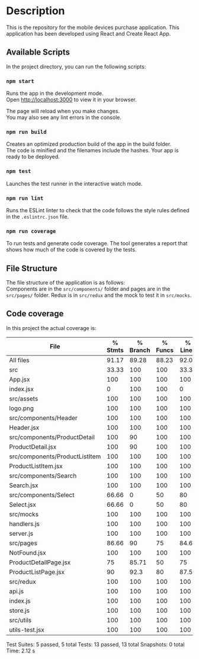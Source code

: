 # Description

This is the repository for the mobile devices purchase application. This application has been developed using React and Create React App.
## Available Scripts

In the project directory, you can run the following scripts:

### `npm start`

Runs the app in the development mode.\
Open [http://localhost:3000](http://localhost:3000) to view it in your browser.

The page will reload when you make changes.\
You may also see any lint errors in the console.


### `npm run build`

Creates an optimized production build of the app in the build folder.\
The code is minified and the filenames include the hashes. Your app is ready to be deployed.

### `npm test`

Launches the test runner in the interactive watch mode.

### `npm run lint`

Runs the ESLint linter to check that the code follows the style rules defined in the `.eslintrc.json` file.

### `npm run coverage`

To run tests and generate code coverage.  The tool generates a report that shows how much of the code is covered by the tests.


## File Structure

The file structure of the application is as follows:\
Components are in the `src/components/` folder and pages are in the `src/pages/` folder. Redux is in `src/redux` and the mock to test it in
`src/mocks`.

## Code coverage

In this project the actual coverage is:

File                            | % Stmts | % Branch | % Funcs | % Lines | Uncovered Line #s 
--------------------------------|---------|----------|---------|---------|-------------------
All files                       |   91.17 |    89.28 |   88.23 |   92.06 |                   
 src                            |   33.33 |      100 |     100 |   33.33 |                   
  App.jsx                       |     100 |      100 |     100 |     100 |                   
  index.jsx                     |       0 |      100 |     100 |       0 | 9-10              
 src/assets                     |     100 |      100 |     100 |     100 |                   
  logo.png                      |     100 |      100 |     100 |     100 |                   
 src/components/Header          |     100 |      100 |     100 |     100 |                   
  Header.jsx                    |     100 |      100 |     100 |     100 |                   
 src/components/ProductDetail   |     100 |       90 |     100 |     100 |                   
  ProductDetail.jsx             |     100 |       90 |     100 |     100 | 12-13,92          
 src/components/ProductListItem |     100 |      100 |     100 |     100 |                   
  ProductListItem.jsx           |     100 |      100 |     100 |     100 |                   
 src/components/Search          |     100 |      100 |     100 |     100 |                   
  Search.jsx                    |     100 |      100 |     100 |     100 |                   
 src/components/Select          |   66.66 |        0 |      50 |      80 |                   
  Select.jsx                    |   66.66 |        0 |      50 |      80 | 8                 
 src/mocks                      |     100 |      100 |     100 |     100 |                   
  handlers.js                   |     100 |      100 |     100 |     100 |                   
  server.js                     |     100 |      100 |     100 |     100 |                   
 src/pages                      |   86.66 |       90 |      75 |   84.61 |                   
  NotFound.jsx                  |     100 |      100 |     100 |     100 |                   
  ProductDetailPage.jsx         |      75 |    85.71 |      50 |      75 | 24                
  ProductListPage.jsx           |      90 |     92.3 |      80 |    87.5 | 41                
 src/redux                      |     100 |      100 |     100 |     100 |                   
  api.js                        |     100 |      100 |     100 |     100 |                   
  index.js                      |     100 |      100 |     100 |     100 |                   
  store.js                      |     100 |      100 |     100 |     100 |                   
 src/utils                      |     100 |      100 |     100 |     100 |                   
  utils-test.jsx                |     100 |      100 |     100 |     100 |                   

Test Suites: 5 passed, 5 total
Tests:       13 passed, 13 total
Snapshots:   0 total
Time:        2.12 s



